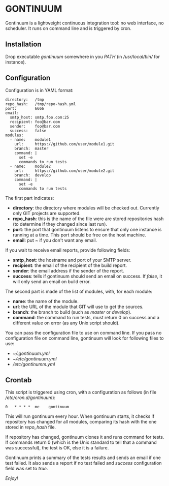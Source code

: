 GONTINUUM
=========

Gontinuum is a lightweight continuous integration tool: no web interface, no
scheduler. It runs on command line and is triggered by cron.

Installation
------------

Drop executable *gontinuum* somewhere in you *PATH* (in */usr/local/bin/* for
instance). 

Configuration
-------------

Configuration is in YAML format:

    directory:   /tmp
    repo_hash:   /tmp/repo-hash.yml
    port:        6666
    email:
      smtp_host: smtp.foo.com:25
      recipient: foo@bar.com
      sender:    foo@bar.com
      success:   false
    modules:
      - name:    module1
        url:     https://github.com/user/module1.git
        branch:  master
        command: |
          set -e
          commands to run tests
      - name:    module2
        url:     https://github.com/user/module2.git
        branch:  develop
        command: |
          set -e
          commands to run tests

The first part indicates:

- **directory**: the directory where modules will be checked out. Currently only
  GIT projects are supported.
- **repo_hash**: this is the name of the file were are stored repositories hash
  (to determine if they changed since last run).
- **port**: the port that gontinuum listens to ensure that only one instance is
  running at a time. This port should be free on the host machine.
- **email**: put *~* if you don't want any email.

If you wait to receive email reports, provide following fields:

- **smtp_host**: the hostname and port of your SMTP server.
- **recipient**:  the email of the recipient of the build report.
- **sender**: the email address if the sender of the report.
- **success**: tells if gontinuum should send an email on success. If *false*,
  it will only send an email on build error.

The second part is made of the list of modules, with, for each module:

- **name**: the name of the module.
- **url**: the URL of the module that GIT will use to get the sources.
- **branch**: the branch to build (such as *master* or *develop*).
- **command**: the command to run tests, must return 0 on success and a 
  different value on error (as any Unix script should).

You can pass the configuration file to use on command line. If you pass no 
configuration file on command line, gontinuum will look for following files to
use:

- *~/.gontinuum.yml*
- *~/etc/gontinuum.yml*
- */etc/gontinumm.yml*

Crontab
-------

This script is triggered using cron, with a configuration as follows (in file
*/etc/cron.d/gontinuum*):

    0   * * * *  me    gontinuum

This will run gontinuum every hour. When gontinuum starts, it checks if 
repository has changed for all modules, comparing its hash with the one stored
in *repo_hash* file.

If repository has changed, gontinuum clones it and runs command for tests. If 
commands return 0 (which is the Unix standard to tell that a command was
successful), the test is OK, else it is a failure.

Gontinuum prints a summary of the tests results and sends an email if one test
failed. It also sends a report if no test failed and *success* configuration
field was set to *true*.

*Enjoy!*
